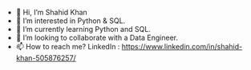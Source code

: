 - 👋 Hi, I’m Shahid Khan
- 👀 I’m interested in Python & SQL.
- 🌱 I’m currently learning Python and SQL.
- 💞️ I’m looking to collaborate with a Data Engineer.
- 📫 How to reach me? LinkedIn : https://www.linkedin.com/in/shahid-khan-505876257/

<!---
shahidkhan788/shahidkhan788 is a ✨ special ✨ repository because its `README.md` (this file) appears on your GitHub profile.
You can click the Preview link to take a look at your changes.
--->
